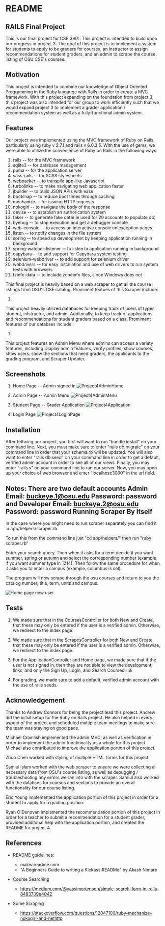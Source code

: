 # README


RAILS Final Project
-----------------------
This is our final project for CSE 3901. This project is intended to build upon our progress in project 3. The goal of this project is to implement
a system for students to apply to be graders for courses, an instructor to assign recommendations for student graders, and an admin to 
scrape the course listing of OSU CSE's courses.

Motivation
-------------
This project is intended to combine our knowledge of Object Oriented Programming in the Ruby langauge
with Rails in order to create a MVC framework. With this project expanding on the foundation from project 3, this
project was also intended for our group to work efficiently such that we would expand project 3 to implement
a grader application / recommendation system as well as a fully-functional admin system. 

Features
-----------
Our project was implemented using the MVC framework of Ruby on Rails, particularly using ruby v 2.7.1 and rails v 6.0.3.5. 
With the use of gems, we were able to utilize the convenience of Ruby on Rails in the following ways:
1) rails                      -- for the MVC framework
2) sqlite3                    -- for database management
3) puma                       -- for the application server
4) sass-rails                 -- for SCSS stylesheets
5) webpacker                  -- to transpile app-like Javascript
6) turbolinks                 -- to make navigating web application faster
7) jbuilder                   -- to build JSON APIs with ease
8) bootsnap                   -- to reduce boot times through caching
9) mechanize                  -- for issuing HTTP requests
10) nokogiri                  -- to navigate the body of the response
11) devise                    -- to establish an authorication system
12) faker                     -- to generate fake data( ie used for 20 accounts to populate db)
13) byebug                    -- to stop execution and get a debugger console
14) web-console               -- to access an interactive console on exception pages
15) listen                    -- to notify changes in the file system
16) spring                    -- to speed up development by keeping application running in background
17) spring-watcher-listener   -- to listen to application running in background
18) capybara                  -- to add support for Capybara system testing
19) selenium-webdriver        -- to add support for selenium driver
20) webdrivers                -- for easy installation and use of web drivers to run system tests with browsers
21) tzinfo-data               -- to include zoneinfo files, since Windows does not

This final project is heavily based on a web scraper to get all the course listings from OSU's CSE catalog. Prominent featues of this Scraper include:

1)


This project heavily utilized databases for keeping track of users of types student, intstructor, and admin. Additonally, to keep track of applications and reocmmendations for student graders based on a class. Promiment features of our databses include:

1)

This project features an Admin Menu where admins can access a variety features, including Diaplay admin features, verify profiles, show courses, show users. show the sections that need graders, the applicants to the grading program, and Scraper Updater. 

Screenshots
----------
1) Home Page -- Admin signed in
![Project4AdminHome](https://user-images.githubusercontent.com/77405607/115470665-ab279900-a204-11eb-80cd-082944d3023a.JPG)

2) Admin Page -- Admin Menu
![Project4AdminMenu](https://user-images.githubusercontent.com/77405607/115471313-c2b35180-a205-11eb-8030-cc6b62476d48.JPG)

3) Student Page -- Grader Application
![Project4Application](https://user-images.githubusercontent.com/77405607/115471377-deb6f300-a205-11eb-8b5e-9bec80e4c968.JPG)

4) Login Page
![Project4LoginPage](https://user-images.githubusercontent.com/77405607/115471432-f9896780-a205-11eb-8df2-466cd4fbc10d.JPG)

Installation
-------------
After fethcing our project, you first will want to run "bundle install" on your command line.
Next, you must make sure to enter "rails db:migrate" on your command line in order that your schema.rb will be updated.
You will also want to enter "rails db:seed" on your command line in order to get a default, verified admin account in order to see all of our views.
Finally, you may enter "rails s" on your command line to run our server. 
Now, you may open up your choice of web browser and enter "localhost:3000" in the url field.

Notes: There are two default accounts Admin Email: buckeye.1@osu.edu Password: password and Developer Email: buckeye.2@osu.edu Password: password
Running Scraper By Itself
--------------------------
In the case where you might need to run scraper separately you can find it in app/helpers/scraper.rb

To run this from the command line just "cd app/helpers/" then run "ruby scraper.rb"

Enter your search query. Then when it asks for a term decide if you want summer, spring or autumn and select the corresponding number (example, if you want summer type in 1214).
Then follow the same procedure for when it asks you to enter a campus (example, columbus is col).

The program will now scrape through the osu courses and return to you the catalog number, title, term, units and campus.

![Home page new user](https://i.imgur.com/suSf2YL.png)

Tests
------

1) We made sure that in the CoursesController for both New and Create, that these may only be entered if the user is a verified admin. Otherwise, we redirect to the index page.


2) We made sure that in the ScrapesController for both New and Create, that these may only be entered if the user is a verified admin. Otherwise, we redirect to the index page.

3) For the ApplicationController and Home page, we made sure that if the user is not signed in, then they are not able to view the development links, and only the Sign Up, Login, and Search Courses link

4) For grading, we made sure to add a default, verified admin account with the use of rails seeds.


Acknowledgement
---------

Thanks to Andrew Connors for being the project lead this project. Andrew did the initial setup for the Ruby on Rails project.
He also helped in every aspect of the project and scheduled multiple team meetings to make sure the team was staying on good pace.

Michael Cromlish implemented the admin MVC, as well as verification in order to implement the admin functionality as a whole for this project. Michael also contributed to improve the application portion of this project.

Zhuo Chen worked with styling of multiple HTML forms for this project.

Samiul Islam worked with the web scraper to ensure we were collecting all necessary data from OSU's course listing,
as well as debugging / troubleshooting any errors we ran into with the scraper. Samiul also worked with the databses for courses and sections
to provide an overall functionality for our course listing.

Eric Young implemented the application portion of this project in order for a student to apply for a grading position.

Ryan O'Donovan implemented the recommendation portion of this project in order for a teacher to submit a recommendation for a student grader, provided additonal help 
with the application portion, and created the README for project 4.

References
----------
- README guidelines:
    -  makeareadme.com 
    -  "A Beginners Guide to writing a Kickass READMe" by Akash Nimare

- Course Searching
    - https://medium.com/@yassimortensen/simple-search-form-in-rails-8483739e4042
 - Some Scraping
     - https://stackoverflow.com/questions/12047100/ruby-mechanize-nokogiri-and-nethttp
